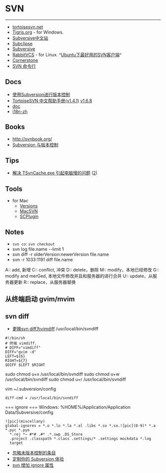 
# SVN

----

* [tortoisesvn.net](http://tortoisesvn.net/)
* [Tigris.org](http://tortoisesvn.tigris.org/) - for Windows.
* [Subversive中文站](http://www.subversion.org.cn/)
* [Subclipse](http://subclipse.tigris.org/)
* [Subversive](http://www.eclipse.org/subversive/)
* [RabbitVCS](http://rabbitvcs.org/) - for Linux. ^[Ubuntu下最好用的SVN客户端](http://xuming.net/2010/04/rabbitvcs.html)^
* [Cornerstone](http://www.zennaware.com/cornerstone/index.php)
* [SVN 命令行](http://www.open.collab.net/scdocs/ddUsingSVN_command-line.html.zh-cn)

## Docs

* [使用Subversion进行版本控制](http://www.subversion.org.cn/svnbook/)
* [TortoiseSVN 中文帮助手册(v1.4.1)](http://www.iusesvn.com/subversion/tortoisesvn_doc/1.4/)
    [v1.6.8](http://tortoisesvn.net/docs/release/TortoiseSVN_zh_CN/index.html)
* [doc](http://tortoisesvn.net/docs/release/TortoiseSVN_zh_CN/index.html)
* [i18n-zh](https://i18n-zh.googlecode.com/svn/www/svnbook-1.4/index.html)

## Books

* http://svnbook.org/
* [Subversion 与版本控制](http://svnbook.red-bean.com/)

## Tips

* [解决 TSvnCache.exe 引起电脑慢的问题](http://www.cnitblog.com/aliyiyi08/archive/2008/05/23/44198.html) ([2](http://www.uml.org.cn/pzgl/200903278.asp))

## Tools

* for Mac
    * [Versions](http://versionsapp.com/)
    * [MacSVN](http://sourceforge.net/projects/macsvn/)
    * [SCPlugin](http://scplugin.tigris.org/)

## Notes

* `svn co`: `svn checkout`
* svn log file.name --limit 1
* svn diff -r olderVersion:newerVersion file.name
* svn -r 1033:1191 diff file.name

A:: add, 新增
C:: conflict, 冲突
D:: delete，删除
M:: modify，本地已经修改
G:: modify and merGed, 本地文件修改并且和服务器的进行合并
U:: update，从服务器更新
R:: replace，从服务器替换


## 从终端启动 gvim/mvim


## svn diff

* [更换svn diff为vimdiff](http://www.ccvita.com/445.html)
/usr/local/bin/svndiff
```
#!/bin/sh
# 终端 vimdiff.
# DIFF="vimdiff"
DIFF="gvim -d"
LEFT=${6}
RIGHT=${7}
$DIFF $LEFT $RIGHT
```
sudo chmod u+x /usr/local/bin/svndiff
sudo chmod u+w /usr/local/bin/svndiff
sudo chmod u+r /usr/local/bin/svndiff

vim ~/.subversion/config
```
diff-cmd = /usr/local/bin/svndiff
```


=== ignore ===
Windows: %HOME%/Application/Application Data/Subversive/config
```
![pic](miscellany)
global-ignores = *.o *.lo *.la *.al .libs *.so *.so.![pic](0-9)* *.a *.pyc *.pyo
  *.rej *~ #*# .#* .*.swp .DS_Store
  .project .classpath *.class .settings/* .settings mockdata *.log
  target
```


* [忽略未版本控制的条目](http://www.subversion.org.cn/svnbook/nightly/svn.advanced.props.special.ignore.html)
* [定制你的 Subversion 体验](https://i18n-zh.googlecode.com/svn/www/svnbook-1.4/svn.customization.html#svn.advanced.confarea)
* [svn 增加 ignore 属性](http://www.xiaoxiaozi.com/2010/06/21/1775/)

